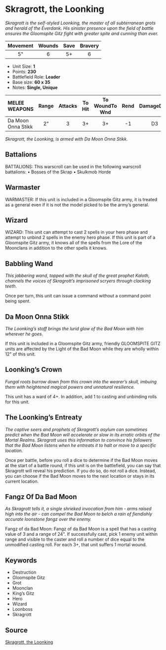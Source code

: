 # Skragrott, the Loonking

_Skragrott is the self-styled Loonking, the master of all subterranean grots and herald of the Everdank. His sinister presence upon the field of battle ensures the Gloomspite Gitz fight with greater spite and cunning than ever._


| Movement | Wounds | Save | Bravery |
|:--------:|:------:|:----:|:-------:|
| 5" | 6 | 5+ | 6 |

* Unit Size: **1**
* Points: **230**
* Battlefield Role: **Leader**
* Base size: **60 x 35**
* Notes: **Single, Unique**

| MELEE WEAPONS | Range | Attacks | To Hit | To WoundTo Wnd | Rend | DamageDmg |
|:---|:--:|:--:|:--:|:--:|:--:|:--:|
| Da Moon Onna Stikk | 2" | 3 | 3+ | 3+ | -1 | D3 |


_Skragrott, the Loonking, is armed with Da Moon Onna Stikk._

## Battalions

BATTALIONS: This warscroll can be used in the following warscroll battalions: • Bosses of the Skrap • Skulkmob Horde

## Warmaster

WARMASTER: If this unit is included in a Gloomspite Gitz army, it is treated as a general even if it is not the model picked to be the army’s general.

## Wizard

WIZARD: This unit can attempt to cast 2 spells in your hero phase and attempt to unbind 2 spells in the enemy hero phase. If this unit is part of a Gloomspite Gitz army, it knows all of the spells from the Lore of the Moonclans in addition to the other spells it knows.

## Babbling Wand

_This jabbering wand, topped with the skull of the great prophet Kaloth, channels the voices of Skragrott’s imprisoned scryers through clacking teeth._

Once per turn, this unit can issue a command without a command point being spent.

## Da Moon Onna Stikk

_The Loonking’s staff brings the lurid glow of the Bad Moon with him wherever he goes._

If this unit is included in a Gloomspite Gitz army, friendly GLOOMSPITE GITZ units are affected by the Light of the Bad Moon while they are wholly within 12" of this unit.

## Loonking’s Crown

_Fungal roots burrow down from this crown into the wearer’s skull, imbuing them with heightened magical powers and unnatural resilience._

This unit has a ward of 4+. In addition, add 1 to casting and unbinding rolls for this unit.

## The Loonking’s Entreaty

_The captive seers and prophets of Skragrott’s asylum can sometimes predict when the Bad Moon will accelerate or slow in its erratic orbits of the Mortal Realms. Skragrott uses this information to convince his followers that the Bad Moon listens when he entreats it to halt or move to a specific location._

Once per battle, before you roll a dice to determine if the Bad Moon moves at the start of a battle round, if this unit is on the battlefield, you can say that Skragrott will reveal his prediction. If you do so, do not roll a dice. Instead, you can choose if the Bad Moon moves to the next location or stays in its current location.

## Fangz Of Da Bad Moon

_As Skragrott tells it, a single shrieked invocation from him - arms raised high into the air - can compel the Bad Moon to belch a rain of fiendishly accurate loonstone fangz over the enemy._

Fangz of da Bad Moon: Fangz of da Bad Moon is a spell that has a casting value of 3 and a range of 24". If successfully cast, pick 1 enemy unit within range and visible to the caster and roll a number of dice equal to the unmodified casting roll. For each 3+, that unit suffers 1 mortal wound.

## Keywords

* Destruction
* Gloomspite Gitz
* Grot
* Moonclan
* King’s Gitz
* Hero
* Wizard
* Loonboss
* Skragrott


## Source

[Skragrott, the Loonking](https://wahapedia.ru/aos3/factions/gloomspite-gitz/Skragrott-the-Loonking)
